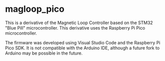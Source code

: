 # magloop_pico

This is a derivative of the Magnetic Loop Controller based on the STM32 "Blue Pill" microcontroller.
This derivative uses the Raspberry Pi Pico microcontroller.

The firmware was developed using Visual Studio Code and the Raspberry Pi Pico SDK.
It is not compatible with the Arduino IDE, although a future fork to Arduino may be possible in the
future.
